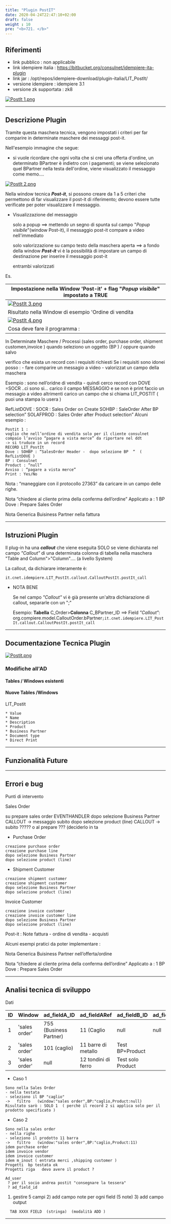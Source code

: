 ```yaml
---
title: "Plugin PostIT"
date: 2020-04-24T22:47:10+02:00
draft: false
weight : 10
pre: "<b>721. </b>"
---
```


## Riferimenti

- link pubblico  : non applicabile
- link idempiere italia  : <https://bitbucket.org/consulnet/idempiere-ita-plugin>
- link jar  : /opt/repos/idempiere-download/plugin-italia/LIT_PostIt/
- versione idempiere  : idempiere 3.1
- versione zk supportata : zk8

[![PostIt 1.png](http://192.168.178.102/images/thumb/c/c3/PostIt_1.png/800px-PostIt_1.png)](http://192.168.178.102/index.php/File:PostIt_1.png)

---

## Descrizione Plugin

Tramite questa maschera tecnica, vengono impostati i criteri per far comparire in determinate maschere dei messaggi post-it.

Nell'esempio immagine che segue:

- si vuole ricordare che ogni volta che si crei una offerta d'ordine, un determinato BPartner è indietro con i pagamenti; se viene selezionato quel BPartner nella testa dell'ordine, viene visualizzato il messaggio come memo....

[![PostIt 2.png](http://192.168.178.102/images/thumb/9/93/PostIt_2.png/800px-PostIt_2.png)](http://192.168.178.102/index.php/File:PostIt_2.png)


Nella window tecnica ***Post-it***, si possono creare da 1 a 5 criteri che permettono di far visualizzare il post-it di riferimento; devono essere tutte verificate per poter visualizzare il messaggio.

- Visualizzazione del messaggio

  solo a popup ==> mettendo un segno di spunta sul campo "*Popup visibile*"(window Post-it), il messaggio post-it compare a video nell'immediato

  solo valorizzazione su campo testo della maschera aperta ==> a fondo della window ***Post-it*** vi è la possibilità di impostare un campo di destinazione per inserire il messaggio post-it

  entrambi valorizzati

Es.

| Impostazione nella Window 'Post-it' + flag "*Popup visibile*" impostato a TRUE |
| ------------------------------------------------------------ |
| [![PostIt 3.png](http://192.168.178.102/images/thumb/7/79/PostIt_3.png/800px-PostIt_3.png)](http://192.168.178.102/index.php/File:PostIt_3.png) |
| Risultato nella Window di esempio 'Ordine di vendita         |
| [![PostIt 4.png](http://192.168.178.102/images/thumb/c/c9/PostIt_4.png/800px-PostIt_4.png)](http://192.168.178.102/index.php/File:PostIt_4.png)
Cosa deve fare il programma : |

In Determinate Maschere / Processi (sales order, purchase order, shipment customen,invoice ) quando seleziono un oggetto (BP ) / oppure quando salvo

verifico che esista un record con i requisiti richiesti Se i requisiti sono idonei posso : - fare comparire un messagio a video - valorizzat un campo della maschera

Esempio : sono nell’oridne di vendita - quindi cerco record con DOVE =SOCR ..ci sono si… carico il campo MESSAGGIO e se non è print faccio un messagio a video altrimenti carico un campo che si chiama LIT_POSTIT ( puoi una stampa lo usera )

RefListDOVE : SOCR : Sales Order on Create SOHBP : SaleOrder After BP selection” SOLAFPROD : Sales Order after Product selection” Alcuni esempio :

```
Postit 1 : 
voglio che nell’ordine di vendita solo per il cliente consulnet compaio l’avviso “pagare a vista merce” da riportare nel ddt 
-> si truduce in un record  
RECORD LIT_PostIt
Dove : SOHBP : “SalesOrder Header -  dopo selezione BP  “  ( RefListDOVE ) 
BP : Consulnet 
Product : “null”
Avviso : “pagare a vista merce”
Print : Yes/No
```

Nota : “maneggiare con il protocollo 27363” da caricare in un campo delle righe.


Nota “chiedere al cliente prima della conferma dell’ordine” Applicato a : 1 BP Dove : Prepare Sales Order

Nota Generica Buisiness Partner nella fattura

---

## Istruzioni Plugin

Il plug-in ha una ***callout*** che viene eseguita SOLO se viene dichiarata nel campo *"Callout"* di una determinata colonna di tabella nella maschera "Table and Column">"Column".... (a livello System)

La callout, da dichiarare interamente è:

```
it.cnet.idempiere.LIT_PostIt.callout.CalloutPostIt.postIt_call
```

- NOTA BENE

  Se nel campo *"Callout"* vi è già presente un'altra dichiarazione di callout, separarle con un ";"

  Esempio: **Tabella** C_Order>**Colonna** C_BPartner_ID ==> Field *"Callout"*: org.compiere.model.CalloutOrder.bPartner`;it.cnet.idempiere.LIT_PostIt.callout.CalloutPostIt.postIt_call`

---

## Documentazione Tecnica Plugin

[![Postit.png](http://192.168.178.102/images/thumb/8/83/Postit.png/600px-Postit.png)](http://192.168.178.102/index.php/File:Postit.png)

### Modifiche all'AD

#### Tables / Windows esistenti

#### Nuove Tables /Windows

LIT_Postit

```
* Value
* Name
* Description
* Product
* Business Partner
* Document type
* Direct Print
```

---

## Funzionalità Future

---

## Errori e bug

Punti di intervento

Sales Order

su prepare sales order EVENTHANDLER dopo selezione Business Partner CALLOUT -> messaggio subito dopo selezione product (line) CALLOUT -> subito ????? o al prepare ??? (deciderlo in ta



- Purchase Order

```
creazione purchase order
creazione purchase line
dopo selezione Business Partner
dopo selezione product (line)
```

- Shipment Customer

```
creazione shipment customer
creazione shipment customer
dopo selezione Business Partner
dopo selezione product (line)
```

Invoice Customer

```
creazione invoice customer
creazione invoice customer line
dopo selezione Business Partner
dopo selezione product (line)
```

Post-it : Note fattura - ordine di vendita - acquisti


Alcuni esempi pratici da poter implementare :

Nota Generica Buisiness Partner nell’offerta/ordine

Nota “chiedere al cliente prima della conferma dell’ordine” Applicato a : 1 BP Dove : Prepare Sales Order

---

## Analisi tecnica di sviluppo

Dati

| ID   | Window        | ad_fieldA_ID           | ad_fieldARef        | ad_fieldB_ID      | ad_fieldBRef | ad_fieldC_ID | ad_fieldCRef | Messaggio    |      | Note |
| ---- | ------------- | ---------------------- | ------------------- | ----------------- | ------------ | ------------ | ------------ | ------------ | ---- | ---- |
| 1    | 'sales order' | 755 (Business Partner) | 11 (Caglio          | null              | null         | null         | null         | Test solo BP |      | OK   |
| 2    | 'sales order' | 101 (caglio)           | 11 barre di metallo | Test BP+Product   |              | OK           |              |              |      |      |
| 3    | 'sales order' | null                   | 12 tondini di ferro | Test solo Product |              | OK           |              |              |      |      |

- Caso 1

```
Sono nella Sales Order 
- nella testata 
- seleziono il BP "caglio"
->   filtro   (window:"sales order",BP:"caglio,Product:null) 
Risultato sarò : SOLO 1  ( perchè il record 2 si applica solo per il prodotto specificato )
```

- Caso 2

```
Sono nella sales order 
- nella righe
- seleziono il prodotto 11 barra
->   filtro   (window:"sales order",BP:"caglio,Product:11) 
idem purchase order 
idem invoice vendor
idem invoice customer
idem m_inout ( entrata merci ,shipping customer )
Progetti  bp testata ok 
Progetti riga   devo avere il product ? 

Ad_user  
 ? per il socio andrea postit "consegnare la tessera"
 ? ad_field_id  
```


1) gestire 5 campi 2) add campo note per ogni field (5 note) 3) add campo output

```
  TAB XXXX FIELD  (stringa)  (modalità ADD )
```

---
